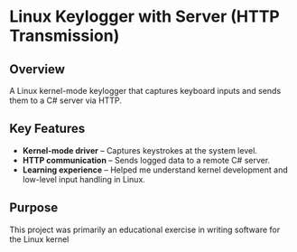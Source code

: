 # Linux Keylogger with Server (HTTP Transmission)

## Overview  
A Linux kernel-mode keylogger that captures keyboard inputs and sends them to a C# server via HTTP.  

## Key Features  
- **Kernel-mode driver** – Captures keystrokes at the system level.  
- **HTTP communication** – Sends logged data to a remote C# server.  
- **Learning experience** – Helped me understand kernel development and low-level input handling in Linux.  

## Purpose  
This project was primarily an educational exercise in writing software for the Linux kernel
